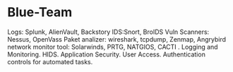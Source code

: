 # Blue-Team
Logs: Splunk, AlienVault, Backstory IDS:Snort, BroIDS Vuln Scanners: Nessus, OpenVass Paket analizer: wireshark, tcpdump, Zenmap, Angrybird network monitor tool: Solarwinds, PRTG, NATGIOS, CACTI . Logging and Monitoring.  HIDS. Application Security.  User Access. Authentication controls for automated tasks. 
